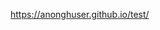 <a href="https://anonghuser.github.io/test/" target="_blank">https://anonghuser.github.io/test/</a>
